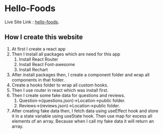 # Hello-Foods

Live Site Link : [hello-foods](https://hello-foods.netlify.app/).

## How I create this website

1. At first I create a react app
2. Then I install all packages which are need for this app
   1. Install React Router
   2. Install React Font-awesome
   3. Install Rechart
3. After install packages then, I create a component folder and wrap all components in that folder.
4. Create a hooks folder to wrap all custom hooks.
5. Then I use router in react which was install first.
6. Then I create some fake data for questions and reviews.
   1. Question->(questions.json)->Location->public folder.
   2. Reviews->(reviews.json)->Location->public folder.
7. After creating fake data then, I fetch data using useEffect hook and store it in a state variable using useState hook. Then use map for excess all elements of an array. Because when I call my fake data it will return an array.
